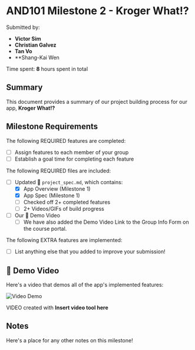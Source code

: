 <!-- (This is a comment) INSTRUCTIONS: Go through this page and fill out any **bolded** entries with their correct values.-->

# AND101 Milestone 2 - **Kroger What!?**

Submitted by:
- **Victor Sim**
- **Christian Galvez**
- **Tan Vo**
- **Shang-Kai Wen

Time spent: **8** hours spent in total

## Summary

This document provides a summary of our project building process for our app, **Kroger What!?**

## Milestone Requirements

<!-- Please be sure to change the [ ] to [x] for any features you completed.  If a feature is not checked [x], you might miss the points for that item! -->

The following REQUIRED features are completed:

- [ ] Assign features to each member of your group
- [ ] Establish a goal time for completing each feature

The following REQUIRED files are included:

- [ ] Updated 📄 `project_spec.md`, which contains:
  - [X] App Overview (Milestone 1)
  - [X] App Spec (Milestone 1)
  - [ ] Checked off 2+ completed features
  - [ ] 2+ Videos/GIFs of build progress

- [ ] Our 🎥 Demo Video
  - [ ] We have also added the Demo Video Link to the Group Info Form on the course portal.

The following EXTRA features are implemented:

- [ ] List anything else that you added to improve your submission!

## 🎥 Demo Video

Here's a video that demos all of the app's implemented features:

<img src='http://i.imgur.com/link/to/your/gif/file.gif' title='Video Demo' width='' alt='Video Demo' />

VIDEO created with **Insert video tool here**

## Notes

Here's a place for any other notes on this milestone!
